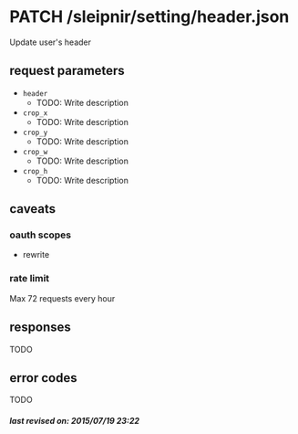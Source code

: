 # PATCH /sleipnir/setting/header.json

Update user's header

## request parameters

- `header`
  - TODO: Write description
- `crop_x`
  - TODO: Write description
- `crop_y`
  - TODO: Write description
- `crop_w`
  - TODO: Write description
- `crop_h`
  - TODO: Write description

## caveats

### oauth scopes

- rewrite

### rate limit

Max 72 requests every hour

## responses

TODO

## error codes

TODO

##### last revised on: 2015/07/19 23:22
